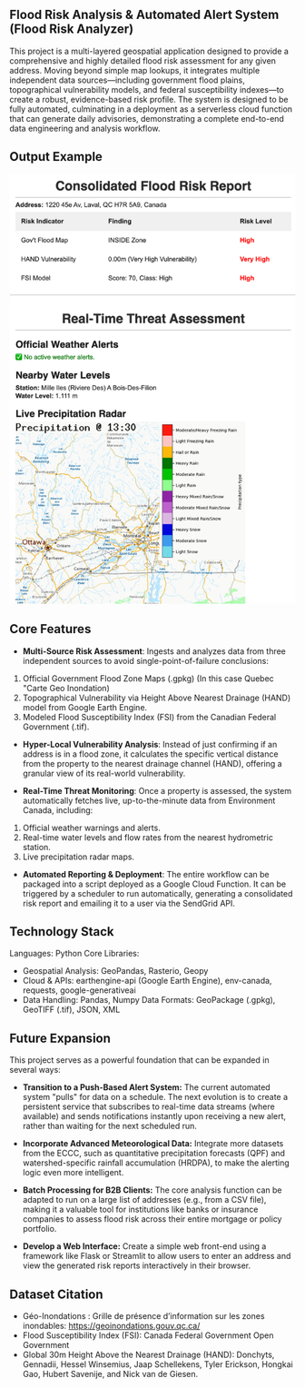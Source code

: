 ## Flood Risk Analysis & Automated Alert System (Flood Risk Analyzer)
This project is a multi-layered geospatial application designed to provide a comprehensive and highly detailed flood risk assessment for any given address. Moving beyond simple map lookups, it integrates multiple independent data sources—including government flood plains, topographical vulnerability models, and federal susceptibility indexes—to create a robust, evidence-based risk profile.
The system is designed to be fully automated, culminating in a deployment as a serverless cloud function that can generate daily advisories, demonstrating a complete end-to-end data engineering and analysis workflow.

## Output Example

![Output](screenshot.png)


## Core Features
- **Multi-Source Risk Assessment**: Ingests and analyzes data from three independent sources to avoid single-point-of-failure conclusions:
1. Official Government Flood Zone Maps (.gpkg) (In this case Quebec "Carte Geo Inondation) 
2. Topographical Vulnerability via Height Above Nearest Drainage (HAND) model from Google Earth Engine.
3. Modeled Flood Susceptibility Index (FSI) from the Canadian Federal Government (.tif).

- **Hyper-Local Vulnerability Analysis**: Instead of just confirming if an address is in a flood zone, it calculates the specific vertical distance from the property to the nearest drainage channel (HAND), offering a granular view of its real-world vulnerability.

- **Real-Time Threat Monitoring**: Once a property is assessed, the system automatically fetches live, up-to-the-minute data from Environment Canada, including:
1. Official weather warnings and alerts.
2. Real-time water levels and flow rates from the nearest hydrometric station.
3. Live precipitation radar maps.
     
- **Automated Reporting & Deployment**:
  The entire workflow can be packaged into a script deployed as a Google Cloud Function. It can be triggered by a scheduler to run automatically, generating a consolidated risk report and emailing it to a user via the SendGrid API.


## Technology Stack
Languages: Python
Core Libraries:
 - Geospatial Analysis: GeoPandas, Rasterio, Geopy
 - Cloud & APIs: earthengine-api (Google Earth Engine), env-canada, requests, google-generativeai
 - Data Handling: Pandas, Numpy
Data Formats: GeoPackage (.gpkg), GeoTIFF (.tif), JSON, XML


## Future Expansion
This project serves as a powerful foundation that can be expanded in several ways:

- **Transition to a Push-Based Alert System:**
  The current automated system "pulls" for data on a schedule. The next evolution is to create a persistent service that subscribes to real-time data streams (where available) and sends notifications instantly upon receiving a new alert, rather than waiting for the next scheduled run.

- **Incorporate Advanced Meteorological Data:**
  Integrate more datasets from the ECCC, such as quantitative precipitation forecasts (QPF) and watershed-specific rainfall accumulation (HRDPA), to make the alerting logic even more intelligent.

- **Batch Processing for B2B Clients:**
  The core analysis function can be adapted to run on a large list of addresses (e.g., from a CSV file), making it a valuable tool for institutions like banks or insurance companies to assess flood risk across their entire mortgage or policy portfolio.

- **Develop a Web Interface:**
  Create a simple web front-end using a framework like Flask or Streamlit to allow users to enter an address and view the generated risk reports interactively in their browser.

## Dataset Citation
- Géo-Inondations : Grille de présence d’information sur les zones inondables: https://geoinondations.gouv.qc.ca/
- Flood Susceptibility Index (FSI): Canada Federal Government Open Government
- Global 30m Height Above the Nearest Drainage (HAND): Donchyts, Gennadii, Hessel Winsemius, Jaap Schellekens, Tyler Erickson, Hongkai Gao, Hubert Savenije, and Nick van de Giesen.

